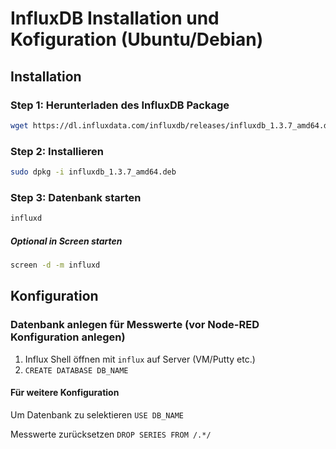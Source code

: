 # InfluxDB Installation und Kofiguration (Ubuntu/Debian)
## Installation
### Step 1: Herunterladen des InfluxDB Package
```bash
wget https://dl.influxdata.com/influxdb/releases/influxdb_1.3.7_amd64.deb
```

### Step 2: Installieren
```bash
sudo dpkg -i influxdb_1.3.7_amd64.deb
```

### Step 3: Datenbank starten
```bash
influxd
```
##### Optional in Screen starten
```bash
screen -d -m influxd
```
## Konfiguration
### Datenbank anlegen für Messwerte (vor Node-RED Konfiguration anlegen)
1. Influx Shell öffnen mit `influx` auf Server (VM/Putty etc.)
2. `CREATE DATABASE DB_NAME`
#### Für weitere Konfiguration
Um Datenbank zu selektieren `USE DB_NAME`

Messwerte zurücksetzen `DROP SERIES FROM /.*/`
